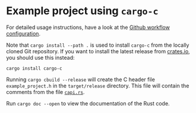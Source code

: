 Example project using `cargo-c`
===============================

For detailed usage instructions, have a look at the
[Github workflow configuration](../.github/workflows/example-project.yml).

Note that `cargo install --path .` is used to install `cargo-c`
from the locally cloned Git repository.
If you want to install the latest release from
[crates.io](https://crates.io/crates/cargo-c),
you should use this instead:

    cargo install cargo-c

Running `cargo cbuild --release` will create the C header file
`example_project.h` in the `target/release` directory.
This file will contain the comments from the file [`capi.rs`](src/capi.rs).

Run `cargo doc --open` to view the documentation of the Rust code.
